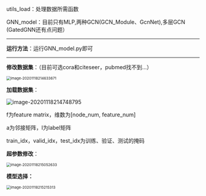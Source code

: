 utils_load：处理数据所需函数

GNN_model：目前只有MLP,两种GCN(GCN_Module、GcnNet),多层GCN (GatedGNN还有点问题）

---

**运行方法**：运行GNN_model.py即可

---

**修改数据集**：（目前可选cora和citeseer，pubmed找不到...）

<img src="C:\Users\HP\AppData\Roaming\Typora\typora-user-images\image-20201118214633671.png" alt="image-20201118214633671" style="zoom:67%;" />

**加载数据集**：

![image-20201118214748795](C:\Users\HP\AppData\Roaming\Typora\typora-user-images\image-20201118214748795.png)

f为feature matrix，维数为[node_num, feature_num]

a为邻接矩阵，l为label矩阵

train_idx，valid_idx，test_idx为训练、验证、测试的掩码

**超参数修改**：

<img src="C:\Users\HP\AppData\Roaming\Typora\typora-user-images\image-20201118215052633.png" alt="image-20201118215052633" style="zoom:67%;" />

**模型选择：**

<img src="C:\Users\HP\AppData\Roaming\Typora\typora-user-images\image-20201118215215313.png" alt="image-20201118215215313" style="zoom:67%;" />